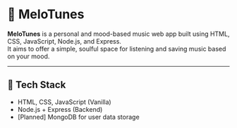 # 🎵 MeloTunes

**MeloTunes** is a personal and mood-based music web app built using HTML, CSS, JavaScript, Node.js, and Express.  
It aims to offer a simple, soulful space for listening and saving music based on your mood.

---

## 🔧 Tech Stack

- HTML, CSS, JavaScript (Vanilla)
- Node.js + Express (Backend)
- [Planned] MongoDB for user data storage